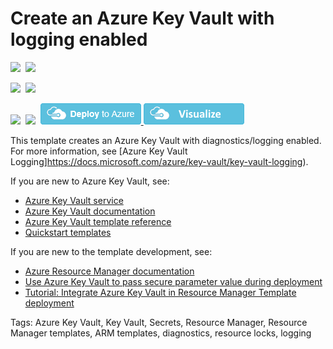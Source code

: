 # Create an Azure Key Vault with logging enabled

<IMG SRC="https://azbotstorage.blob.core.windows.net/badges/201-key-vault-with-logging-create/PublicLastTestDate.svg" />&nbsp;
<IMG SRC="https://azbotstorage.blob.core.windows.net/badges/201-key-vault-with-logging-create/PublicDeployment.svg" />&nbsp;

<IMG SRC="https://azbotstorage.blob.core.windows.net/badges/201-key-vault-with-logging-create/FairfaxLastTestDate.svg" />&nbsp;
<IMG SRC="https://azbotstorage.blob.core.windows.net/badges/201-key-vault-with-logging-create/FairfaxDeployment.svg" />&nbsp;

<IMG SRC="https://azbotstorage.blob.core.windows.net/badges/201-key-vault-with-logging-create/BestPracticeResult.svg" />&nbsp;
<IMG SRC="https://azbotstorage.blob.core.windows.net/badges/201-key-vault-with-logging-create/CredScanResult.svg" />&nbsp;
<a href="https://portal.azure.com/#create/Microsoft.Template/uri/https%3A%2F%2Fraw.githubusercontent.com%2FAzure%2Fazure-quickstart-templates%2Fmaster%2F201-key-vault-with-logging-create%2Fazuredeploy.json" target="_blank">
    <img src="https://raw.githubusercontent.com/Azure/azure-quickstart-templates/master/1-CONTRIBUTION-GUIDE/images/deploytoazure.png"/>
</a>
<a href="http://armviz.io/#/?load=https%3A%2F%2Fraw.githubusercontent.com%2FAzure%2Fazure-quickstart-templates%2Fmaster%2F201-key-vault-with-logging-create%2Fazuredeploy.json" target="_blank">
    <img src="https://raw.githubusercontent.com/Azure/azure-quickstart-templates/master/1-CONTRIBUTION-GUIDE/images/visualizebutton.png"/>
</a>

This template creates an Azure Key Vault with diagnostics/logging enabled. For more information, see [Azure Key Vault Logging]https://docs.microsoft.com/azure/key-vault/key-vault-logging).

If you are new to Azure Key Vault, see:

- [Azure Key Vault service](https://azure.microsoft.com/services/key-vault/)
- [Azure Key Vault documentation](https://docs.microsoft.com/azure/key-vault/)
- [Azure Key Vault template reference](https://docs.microsoft.com/azure/templates/microsoft.keyvault/allversions)
- [Quickstart templates](https://azure.microsoft.com/resources/templates/?resourceType=Microsoft.Keyvault)

If you are new to the template development, see:

- [Azure Resource Manager documentation](https://docs.microsoft.com/en-us/azure/azure-resource-manager/)
- [Use Azure Key Vault to pass secure parameter value during deployment](https://docs.microsoft.com/azure/azure-resource-manager/resource-manager-keyvault-parameter)
- [Tutorial: Integrate Azure Key Vault in Resource Manager Template deployment](https://docs.microsoft.com/azure/azure-resource-manager/resource-manager-tutorial-use-key-vault)

Tags: Azure Key Vault, Key Vault, Secrets, Resource Manager, Resource Manager templates, ARM templates, diagnostics, resource locks, logging
